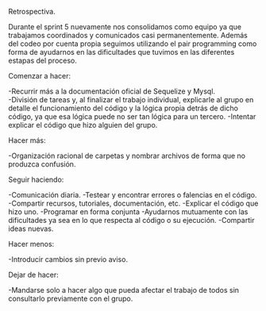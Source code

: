 Retrospectiva.

Durante el sprint 5 nuevamente nos consolidamos como equipo ya que trabajamos coordinados y comunicados casi permanentemente. Además del codeo por cuenta propia seguimos utilizando el pair programming como forma de ayudarnos en las dificultades que tuvimos en las diferentes estapas del proceso. 

Comenzar a hacer: 

-Recurrir más a la documentación oficial de Sequelize y Mysql.  
-División de tareas y, al finalizar el trabajo individual, explicarle al grupo en detalle el funcionamiento del código y la lógica propia detrás de dicho código, ya que esa lógica puede no ser tan lógica para un tercero.
-Intentar explicar el código que hizo alguien del grupo.

Hacer más:

-Organización racional de carpetas y nombrar archivos de forma que no produzca confusión.

Seguir haciendo: 

-Comunicación diaria.
-Testear y encontrar errores o falencias en el código.
-Compartir recursos, tutoriales, documentación, etc.
-Explicar el código que hizo uno.
-Programar en forma conjunta
-Ayudarnos mutuamente con las dificultades ya sea en lo que respecta al código o su ejecución.
-Compartir ideas nuevas.

Hacer menos:

-Introducir cambios sin previo aviso.

Dejar de hacer: 

-Mandarse solo a hacer algo que pueda afectar el trabajo de todos sin consultarlo previamente con el grupo.